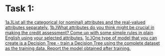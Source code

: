 # Task 1:
[1a.)List all the categorical (or nominal) attributes and the real-valued attributes
separately.](https://github.com/prabhasg03/Task-Codes/tree/Data-Warehousing-and-Data-Mining/DWDM/Task%201/1a) [1b.)What attributes do you think might be crucial in making the credit assessment?
Come up with some simple rules in plain English using your selected attributes.](https://github.com/prabhasg03/Task-Codes/tree/Data-Warehousing-and-Data-Mining/DWDM/Task%201/1b) [1c.)One type of
model that you can create is a Decision Tree - train a Decision Tree using the complete dataset
as the training data. Report the model obtained after training.](https://github.com/prabhasg03/Task-Codes/tree/Data-Warehousing-and-Data-Mining/DWDM/Task%201/1c)
